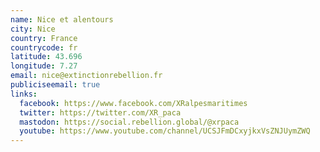 ```yaml
---
name: Nice et alentours
city: Nice
country: France
countrycode: fr
latitude: 43.696
longitude: 7.27
email: nice@extinctionrebellion.fr
publiciseemail: true
links:
  facebook: https://www.facebook.com/XRalpesmaritimes
  twitter: https://twitter.com/XR_paca
  mastodon: https://social.rebellion.global/@xrpaca
  youtube: https://www.youtube.com/channel/UCSJFmDCxyjkxVsZNJUymZWQ
---
```

